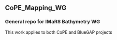 ## CoPE_Mapping_WG

### General repo for IMaRS Bathymetry WG

This work applies to both CoPE and BlueGAP projects 
